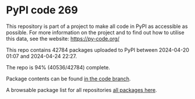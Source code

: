 # PyPI code 269

This repository is part of a project to make all code in PyPI as accessible as possible. For more information 
on the project and to find out how to utilise this data, see the website: https://py-code.org/

This repo contains 42784 packages uploaded to PyPI between 
2024-04-20 01:07 and 2024-04-24 22:27.

The repo is 94% (40536/42784) complete.

Package contents can be found [in the code branch](https://github.com/pypi-data/pypi-mirror-269/tree/code/packages).

A browsable package list for all repositories [all packages here](https://py-code.org/repositories/pypi-mirror-269).


